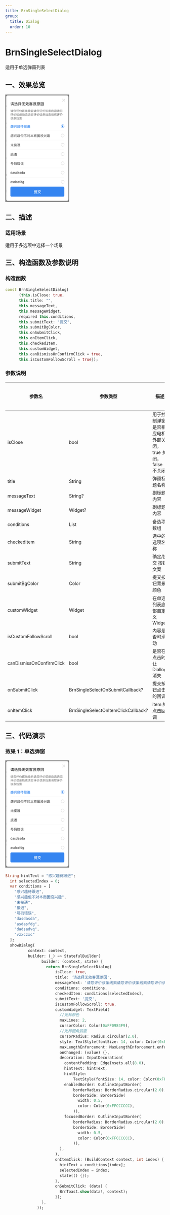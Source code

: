 ```yaml
---
title: BrnSingleSelectDialog
group:
  title: Dialog
  order: 10
---
```


# BrnSingleSelectDialog

适用于单选弹窗列表

## 一、效果总览

<img src="./img/BrnSingleSelectDialog.png" style="zoom: 33%;" />

## 二、描述

### 适用场景

适用于多选项中选择一个场景

## 三、构造函数及参数说明

### 构造函数

```dart
const BrnSingleSelectDialog(
      {this.isClose: true,
      this.title: "",
      this.messageText,
      this.messageWidget,
      required this.conditions,
      this.submitText: "提交",
      this.submitBgColor,
      this.onSubmitClick,
      this.onItemClick,
      this.checkedItem,
      this.customWidget,
      this.canDismissOnConfirmClick = true,
      this.isCustomFollowScroll = true});
```

### 参数说明

| **参数名**               | **参数类型**                        | **描述**                                                  | **是否必填** | **默认值** |
| ------------------------ | ----------------------------------- | --------------------------------------------------------- | ------------ | ---------- |
| isClose                  | bool                                | 用于控制弹窗是否相应电机外部关闭，true 关闭，false 不关闭 | 否           | true       |
| title                    | String                              | 弹窗标题名称                                              | 否           | ""         |
| messageText              | String?                             | 副标题内容                                                | 否           |            |
| messageWidget            | Widget?                             | 副标题内容                                                | 否           |            |
| conditions               | List<String>                        | 备选项数组                                                | 否           |            |
| checkedItem              | String                              | 选中的选项名称                                            | 否           |            |
| submitText               | String                              | 确定/提交 按钮文案                                        | 否           |            |
| submitBgColor            | Color                               | 提交按钮背景颜色                                          | 否           |            |
| customWidget             | Widget                              | 在单选列表底部自定义 Widget                               | 否           | null       |
| isCustomFollowScroll     | bool                                | 内容是否可滑动                                            | 否           | true       |
| canDismissOnConfirmClick | bool                                | 是否在点击时让 Diallog 消失                               | 否           | true       |
| onSubmitClick            | BrnSingleSelectOnSubmitCallback?    | 提交按钮点击的回调                                        | 否           |            |
| onItemClick              | BrnSingleSelectOnItemClickCallback? | item 的点击回调                                           | 否           |            |

## 三、代码演示

### 效果 1：单选弹窗

<img src="./img/BrnSingleSelectDialog.png" style="zoom: 33%;" />


```dart
String hintText = "感兴趣待跟进";
  int selectedIndex = 0;
  var conditions = [
    "感兴趣待跟进",
    "感兴趣但不对本商圈没兴趣",
    "未接通",
    "接通",
    "号码错误",
    "dasdasda",
    "asdasfdg",
    "dadsadvq",
    "vzxczxc"
  ];
  showDialog(
          context: context,
          builder: (_) => StatefulBuilder(
                builder: (context, state) {
                  return BrnSingleSelectDialog(
                      isClose: true,
                      title: '请选择无效客源原因',
                      messageText: '请您评价该条线索请您评价该条线索请您评价该条线索请您评价该条线索请您评价该条线索',
                      conditions: conditions,
                      checkedItem: conditions[selectedIndex],
                      submitText: '提交',
                      isCustomFollowScroll: true,
                      customWidget: TextField(
                        //光标颜色
                        maxLines: 2,
                        cursorColor: Color(0xFF0984F9),
                        //光标圆角弧度
                        cursorRadius: Radius.circular(2.0),
                        style: TextStyle(fontSize: 14, color: Color(0xFF222222)),
                        maxLengthEnforcement: MaxLengthEnforcement.enforced,
                        onChanged: (value) {},
                        decoration: InputDecoration(
                          contentPadding: EdgeInsets.all(8.0),
                          hintText: hintText,
                          hintStyle:
                              TextStyle(fontSize: 14, color: Color(0xFFCCCCCC)),
                          enabledBorder: OutlineInputBorder(
                              borderRadius: BorderRadius.circular(2.0),
                              borderSide: BorderSide(
                                width: 0.5,
                                color: Color(0xFFCCCCCC),
                              )),
                          focusedBorder: OutlineInputBorder(
                              borderRadius: BorderRadius.circular(2.0),
                              borderSide: BorderSide(
                                width: 0.5,
                                color: Color(0xFFCCCCCC),
                              )),
                        ),
                      ),
                      onItemClick: (BuildContext context, int index) {
                        hintText = conditions[index];
                        selectedIndex = index;
                        state(() {});
                      },
                      onSubmitClick: (data) {
                        BrnToast.show(data!, context);
                      });
                },
              ));
```
